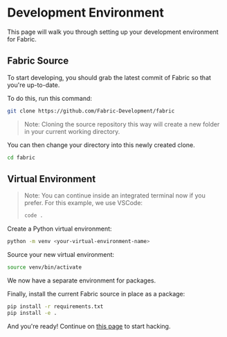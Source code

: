 # Development Environment
This page will walk you through setting up your development environment for Fabric.

## Fabric Source
To start developing, you should grab the latest commit of Fabric so that you're up-to-date.

To do this, run this command:
```bash
git clone https://github.com/Fabric-Development/fabric
```

> Note: Cloning the source repository this way will create a new folder in your current working directory.

You can then change your directory into this newly created clone.
```bash
cd fabric
```

## Virtual Environment
> Note: You can continue inside an integrated terminal now if you prefer. For this example, we use VSCode:
> ```bash
> code .
> ```

Create a Python virtual environment:
```bash
python -m venv <your-virtual-environment-name>
```

Source your new virtual environment:
```bash
source venv/bin/activate
```

We now have a separate environment for packages.

Finally, install the current Fabric source in place as a package:
```bash
pip install -r requirements.txt
pip install -e .
```

And you're ready! Continue on [this page](hacking-guide.md) to start hacking.
